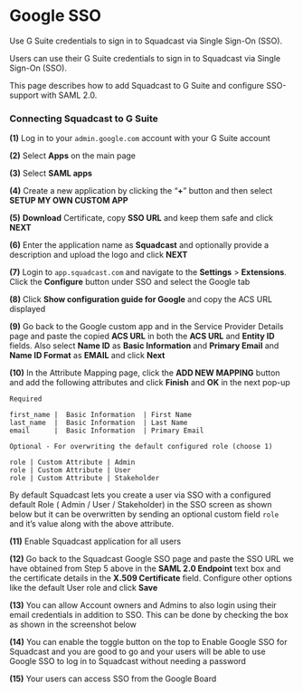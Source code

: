 # Google SSO

Use G Suite credentials to sign in to Squadcast via Single Sign-On (SSO).

Users can use their G Suite credentials to sign in to Squadcast via Single Sign-On (SSO).

This page describes how to add Squadcast to G Suite and configure SSO-support with SAML 2.0.

### Connecting Squadcast to G Suite <a href="#connecting-squadcast-to-g-suite" id="connecting-squadcast-to-g-suite"></a>

**(1)** Log in to your `admin.google.com` account with your G Suite account

**(2)** Select **Apps** on the main page

**(3)** Select **SAML apps**

**(4)** Create a new application by clicking the “**+**” button and then select **SETUP MY OWN CUSTOM APP**

**(5)** **Download** Certificate, copy **SSO URL** and keep them safe and click **NEXT**

**(6)** Enter the application name as **Squadcast** and optionally provide a description and upload the logo and click **NEXT**

**(7)** Login to `app.squadcast.com` and navigate to the **Settings** > **Extensions**. Click the **Configure** button under SSO and select the Google tab

**(8)** Click **Show configuration guide for Google** and copy the ACS URL displayed

**(9)** Go back to the Google custom app and in the Service Provider Details page and paste the copied **ACS URL** in both the **ACS URL** and **Entity ID** fields. Also select **Name ID** as **Basic Information** and **Primary Email** and **Name ID Format** as **EMAIL** and click **Next**

**(10)** In the Attribute Mapping page, click the **ADD NEW MAPPING** button and add the following attributes and click **Finish** and **OK** in the next pop-up

```
Required

first_name |  Basic Information  | First Name
last_name  |  Basic Information  | Last Name
email      |  Basic Information  | Primary Email

Optional - For overwriting the default configured role (choose 1)

role | Custom Attribute | Admin
role | Custom Attribute | User
role | Custom Attribute | Stakeholder
```

By default Squadcast lets you create a user via SSO with a configured default Role ( Admin / User / Stakeholder) in the SSO screen as shown below but it can be overwritten by sending an optional custom field `role` and it’s value along with the above attribute.

**(11)** Enable Squadcast application for all users

**(12)** Go back to the Squadcast Google SSO page and paste the SSO URL we have obtained from Step 5 above in the **SAML 2.0 Endpoint** text box and the certificate details in the **X.509 Certificate** field. Configure other options like the default User role and click **Save**

**(13)** You can allow Account owners and Admins to also login using their email credentials in addition to SSO. This can be done by checking the box as shown in the screenshot below

**(14)** You can enable the toggle button on the top to Enable Google SSO for Squadcast and you are good to go and your users will be able to use Google SSO to log in to Squadcast without needing a password

**(15)** Your users can access SSO from the Google Board
